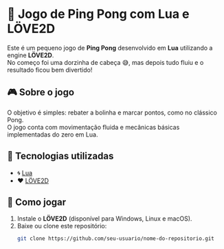 # 🏓 Jogo de Ping Pong com Lua e LÖVE2D

Este é um pequeno jogo de **Ping Pong** desenvolvido em **Lua** utilizando a engine **LÖVE2D**.  
No começo foi uma dorzinha de cabeça 😅, mas depois tudo fluiu e o resultado ficou bem divertido!

## 🎮 Sobre o jogo
O objetivo é simples: rebater a bolinha e marcar pontos, como no clássico Pong.  
O jogo conta com movimentação fluida e mecânicas básicas implementadas do zero em Lua.

## 🧠 Tecnologias utilizadas
- 🌀 [Lua](https://www.lua.org/)
- ❤️ [LÖVE2D](https://love2d.org/)

## 🚀 Como jogar
1. Instale o **LÖVE2D** (disponível para Windows, Linux e macOS).  
2. Baixe ou clone este repositório:
   ```bash
   git clone https://github.com/seu-usuario/nome-do-repositorio.git
